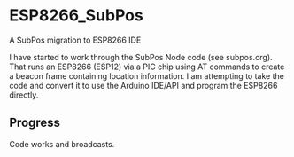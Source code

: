 # ESP8266_SubPos
A SubPos migration to ESP8266 IDE

I have started to work through the SubPos Node code (see subpos.org). That runs an ESP8266 (ESP12) via a PIC chip using AT commands to create a beacon frame containing location information. I am attempting to take the code and convert it to use the Arduino IDE/API and program the ESP8266 directly.

## Progress

Code works and broadcasts. 
